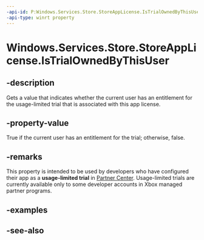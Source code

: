 ```yaml
---
-api-id: P:Windows.Services.Store.StoreAppLicense.IsTrialOwnedByThisUser
-api-type: winrt property
---
```


<!-- Property syntax
public bool IsTrialOwnedByThisUser { get; }
-->

# Windows.Services.Store.StoreAppLicense.IsTrialOwnedByThisUser

## -description
Gets a value that indicates whether the current user has an entitlement for the usage-limited trial that is associated with this app license.

## -property-value
True if the current user has an entitlement for the trial; otherwise, false.

## -remarks
This property is intended to be used by developers who have configured their app as a **usage-limited trial** in [Partner Center](https://partner.microsoft.com/dashboard). Usage-limited trials are currently available only to some developer accounts in Xbox managed partner programs.

## -examples

## -see-also
